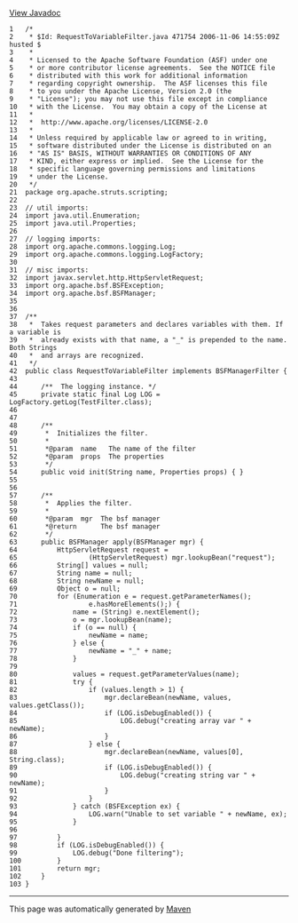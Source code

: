 [View Javadoc](../../../../../apidocs/org/apache/struts/scripting/RequestToVariableFilter.html.md)


    1   /*
    2    * $Id: RequestToVariableFilter.java 471754 2006-11-06 14:55:09Z husted $
    3    *
    4    * Licensed to the Apache Software Foundation (ASF) under one
    5    * or more contributor license agreements.  See the NOTICE file
    6    * distributed with this work for additional information
    7    * regarding copyright ownership.  The ASF licenses this file
    8    * to you under the Apache License, Version 2.0 (the
    9    * "License"); you may not use this file except in compliance
    10   * with the License.  You may obtain a copy of the License at
    11   *
    12   *  http://www.apache.org/licenses/LICENSE-2.0
    13   *
    14   * Unless required by applicable law or agreed to in writing,
    15   * software distributed under the License is distributed on an
    16   * "AS IS" BASIS, WITHOUT WARRANTIES OR CONDITIONS OF ANY
    17   * KIND, either express or implied.  See the License for the
    18   * specific language governing permissions and limitations
    19   * under the License.
    20   */
    21  package org.apache.struts.scripting;
    22  
    23  // util imports:
    24  import java.util.Enumeration;
    25  import java.util.Properties;
    26  
    27  // logging imports:
    28  import org.apache.commons.logging.Log;
    29  import org.apache.commons.logging.LogFactory;
    30  
    31  // misc imports:
    32  import javax.servlet.http.HttpServletRequest;
    33  import org.apache.bsf.BSFException;
    34  import org.apache.bsf.BSFManager;
    35  
    36  
    37  /**
    38   *  Takes request parameters and declares variables with them. If a variable is
    39   *  already exists with that name, a "_" is prepended to the name. Both Strings
    40   *  and arrays are recognized.
    41   */
    42  public class RequestToVariableFilter implements BSFManagerFilter {
    43  
    44      /**  The logging instance. */
    45      private static final Log LOG = LogFactory.getLog(TestFilter.class);
    46  
    47  
    48      /**
    49       *  Initializes the filter.
    50       *
    51       *@param  name   The name of the filter
    52       *@param  props  The properties
    53       */
    54      public void init(String name, Properties props) { }
    55  
    56  
    57      /**
    58       *  Applies the filter.
    59       *
    60       *@param  mgr  The bsf manager
    61       *@return      The bsf manager
    62       */
    63      public BSFManager apply(BSFManager mgr) {
    64          HttpServletRequest request =
    65                  (HttpServletRequest) mgr.lookupBean("request");
    66          String[] values = null;
    67          String name = null;
    68          String newName = null;
    69          Object o = null;
    70          for (Enumeration e = request.getParameterNames();
    71                  e.hasMoreElements();) {
    72              name = (String) e.nextElement();
    73              o = mgr.lookupBean(name);
    74              if (o == null) {
    75                  newName = name;
    76              } else {
    77                  newName = "_" + name;
    78              }
    79  
    80              values = request.getParameterValues(name);
    81              try {
    82                  if (values.length > 1) {
    83                      mgr.declareBean(newName, values, values.getClass());
    84                      if (LOG.isDebugEnabled()) {
    85                          LOG.debug("creating array var " + newName);
    86                      }
    87                  } else {
    88                      mgr.declareBean(newName, values[0], String.class);
    89                      if (LOG.isDebugEnabled()) {
    90                          LOG.debug("creating string var " + newName);
    91                      }
    92                  }
    93              } catch (BSFException ex) {
    94                  LOG.warn("Unable to set variable " + newName, ex);
    95              }
    96  
    97          }
    98          if (LOG.isDebugEnabled()) {
    99              LOG.debug("Done filtering");
    100         }
    101         return mgr;
    102     }
    103 }

------------------------------------------------------------------------

This page was automatically generated by [Maven](http://maven.apache.org/)
